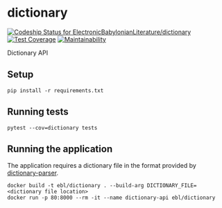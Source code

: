 # dictionary

[![Codeship Status for ElectronicBabylonianLiterature/dictionary](https://app.codeship.com/projects/6f47f4c0-454f-0136-5732-46084bd8d3ec/status?branch=master)](https://app.codeship.com/projects/291865)
[![Test Coverage](https://api.codeclimate.com/v1/badges/425c3968b768ccaa0cdd/test_coverage)](https://codeclimate.com/github/ElectronicBabylonianLiterature/dictionary/test_coverage)
[![Maintainability](https://api.codeclimate.com/v1/badges/425c3968b768ccaa0cdd/maintainability)](https://codeclimate.com/github/ElectronicBabylonianLiterature/dictionary/maintainability)

Dictionary API

## Setup

```
pip install -r requirements.txt
```

## Running tests

```
pytest --cov=dictionary tests
```

## Running the application

The application requires a dictionary file in the format provided by [dictionary-parser](https://github.com/ElectronicBabylonianLiterature/dictionary-parser).

```
docker build -t ebl/dictionary . --build-arg DICTIONARY_FILE=<dictionary file location>
docker run -p 80:8000 --rm -it --name dictionary-api ebl/dictionary
```